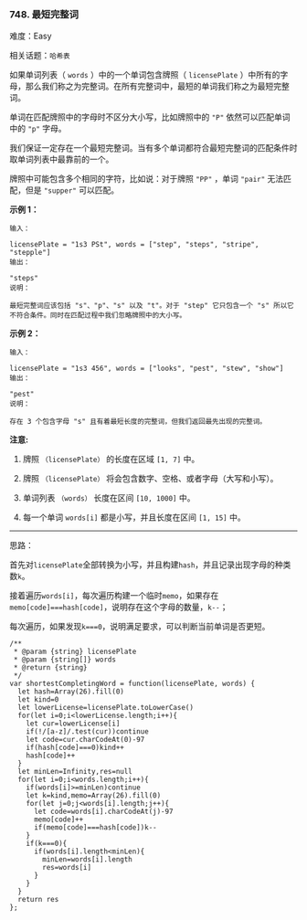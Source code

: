 ### 748. 最短完整词

难度：Easy

相关话题：`哈希表`

如果单词列表（ `words` ）中的一个单词包含牌照（ `licensePlate` ）中所有的字母，那么我们称之为完整词。在所有完整词中，最短的单词我们称之为最短完整词。



单词在匹配牌照中的字母时不区分大小写，比如牌照中的 `"P"` 依然可以匹配单词中的 `"p"` 字母。



我们保证一定存在一个最短完整词。当有多个单词都符合最短完整词的匹配条件时取单词列表中最靠前的一个。



牌照中可能包含多个相同的字符，比如说：对于牌照  `"PP"` ，单词 `"pair"` 无法匹配，但是 `"supper"` 可以匹配。







**示例 1：** 





```
输入：

licensePlate = "1s3 PSt", words = ["step", "steps", "stripe", "stepple"]
输出：

"steps"
说明：

最短完整词应该包括 "s"、"p"、"s" 以及 "t"。对于 "step" 它只包含一个 "s" 所以它不符合条件。同时在匹配过程中我们忽略牌照中的大小写。
```






**示例 2：** 





```
输入：

licensePlate = "1s3 456", words = ["looks", "pest", "stew", "show"]
输出：

"pest"
说明：

存在 3 个包含字母 "s" 且有着最短长度的完整词，但我们返回最先出现的完整词。

```






**注意:** 




1. 牌照 `（licensePlate）` 的长度在区域 `[1, 7]` 中。

2. 牌照 `（licensePlate）` 将会包含数字、空格、或者字母（大写和小写）。

3. 单词列表 `（words）` 长度在区间 `[10, 1000]` 中。

4. 每一个单词 `words[i]` 都是小写，并且长度在区间 `[1, 15]` 中。










-----

思路：

首先对`licensePlate`全部转换为小写，并且构建`hash`，并且记录出现字母的种类数`k`。

接着遍历`words[i]`，每次遍历构建一个临时`memo`，如果存在`memo[code]===hash[code]`，说明存在这个字母的数量，`k--`；

每次遍历，如果发现`k===0`，说明满足要求，可以判断当前单词是否更短。


```
/**
 * @param {string} licensePlate
 * @param {string[]} words
 * @return {string}
 */
var shortestCompletingWord = function(licensePlate, words) {
  let hash=Array(26).fill(0)
  let kind=0
  let lowerLicense=licensePlate.toLowerCase()
  for(let i=0;i<lowerLicense.length;i++){
    let cur=lowerLicense[i]
    if(!/[a-z]/.test(cur))continue
    let code=cur.charCodeAt(0)-97
    if(hash[code]===0)kind++
    hash[code]++
  }
  let minLen=Infinity,res=null
  for(let i=0;i<words.length;i++){
    if(words[i]>=minLen)continue
    let k=kind,memo=Array(26).fill(0)
    for(let j=0;j<words[i].length;j++){
      let code=words[i].charCodeAt(j)-97
      memo[code]++
      if(memo[code]===hash[code])k--
    }
    if(k===0){
      if(words[i].length<minLen){
        minLen=words[i].length
        res=words[i]
      }
    }
  }
  return res
};



```

